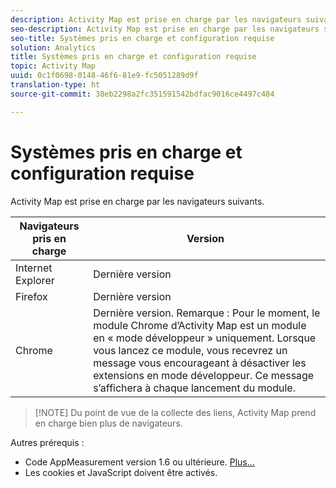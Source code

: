 ```yaml
---
description: Activity Map est prise en charge par les navigateurs suivants.
seo-description: Activity Map est prise en charge par les navigateurs suivants.
seo-title: Systèmes pris en charge et configuration requise
solution: Analytics
title: Systèmes pris en charge et configuration requise
topic: Activity Map
uuid: 0c1f0698-0148-46f6-81e9-fc5051289d9f
translation-type: ht
source-git-commit: 38eb2298a2fc351591542bdfac9016ce4497c484

---
```



# Systèmes pris en charge et configuration requise

Activity Map est prise en charge par les navigateurs suivants.

| Navigateurs pris en charge | Version  |
|--- |--- |
| Internet Explorer | Dernière version |
| Firefox | Dernière version |
| Chrome | Dernière version. Remarque : Pour le moment, le module Chrome d’Activity Map est un module en « mode développeur » uniquement. Lorsque vous lancez ce module, vous recevrez un message vous encourageant à désactiver les extensions en mode développeur. Ce message s’affichera à chaque lancement du module. |

> [!NOTE] Du point de vue de la collecte des liens, Activity Map prend en charge bien plus de navigateurs.

Autres prérequis :

* Code AppMeasurement version 1.6 ou ultérieure. [Plus...](/help/analyze/activity-map/activitymap-getting-started/activitymap-getting-started-admins/activitymap-enable.md)
* Les cookies et JavaScript doivent être activés.

